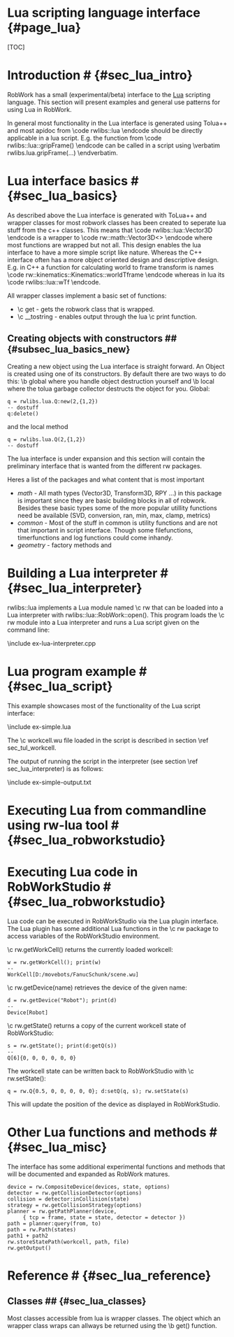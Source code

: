 Lua scripting language interface {#page_lua}
===============================

[TOC]

# Introduction # {#sec_lua_intro} 

RobWork has a small (experimental/beta) interface to the 
<a href="http://www.lua.org/">Lua</a> scripting language. This section will present examples 
and general use patterns for using Lua in RobWork.

In general most functionality in the Lua interface is generated using Tolua++ and most apidoc 
from \code rwlibs::lua \endcode should be directly applicable in a lua script. 
E.g. the function from \code rwlibs::lua::gripFrame() \endcode 
can be called in a script using \verbatim rwlibs.lua.gripFrame(...) \endverbatim.

# Lua interface basics # {#sec_lua_basics}
As described above the Lua interface is generated with ToLua++ and wrapper classes for most robwork
classes has been created to seperate lua stuff from the c++ classes. This means that 
\code rwlibs::lua::Vector3D \endcode is
a wrapper to \code rw::math::Vector3D<> \endcode where most functions are wrapped but not all. This
design enables the lua interface to have a more simple script like nature. Whereas the C++ interface 
often has a more object oriented design and descriptive design. E.g. in C++ a function for calculating 
world to frame transform is names \code rw::kinematics::Kinematics::worldTframe \endcode whereas in lua
its \code rwlibs::lua::wTf \endcode.

All wrapper classes implement a basic set of functions:
- \c get - gets the robwork class that is wrapped.
- \c __tostring - enables output through the lua \c print function.

## Creating objects with constructors ## {#subsec_lua_basics_new}
Creating a new object using the Lua interface is straight forward. An Object is created using one
of its constructors. By default there are two ways to do this: \b global where you handle object destruction 
yourself and \b local where the tolua garbage collector destructs the object for you.
Global:
~~~~~~{.lua}
q = rwlibs.lua.Q:new(2,{1,2})
-- dostuff
q:delete() 
~~~~~~

and the local method

~~~~~~{.lua}
q = rwlibs.lua.Q(2,{1,2})
-- dostuff
~~~~~~

The lua interface is under expansion and this section will contain the preliminary interface
that is wanted from the different rw packages.

Heres a list of the packages and what content that is most important

- *math* - All math types (Vector3D, Transform3D, RPY ...) in this package is
important since they are basic building blocks in all of robwork. Besides these basic types
some of the more popular utillity functions need be available (SVD, conversion, ran, min, max, clamp, metrics)
- *common* - Most of the stuff in common is utility functions and are not that important
in script interface. Though some filefunctions, timerfunctions and log functions could come inhandy.
- *geometry* - factory methods and


# Building a Lua interpreter # {#sec_lua_interpreter}

rwlibs::lua implements a Lua module named \c rw that can be loaded
into a Lua interpreter with rwlibs::lua::RobWork::open(). This program
loads the \c rw module into a Lua interpreter and runs a Lua script
given on the command line:

\include ex-lua-interpreter.cpp

# Lua program example # {#sec_lua_script}

This example showcases most of the functionality of the Lua script
interface:

\include ex-simple.lua

The \c workcell.wu file loaded in the script is described in section
\ref sec_tul_workcell.

The output of running the script in the interpreter (see section \ref
sec_lua_interpreter) is as follows:

\include ex-simple-output.txt

# Executing Lua from commandline using rw-lua tool # {#sec_lua_robworkstudio}

# Executing Lua code in RobWorkStudio # {#sec_lua_robworkstudio}

Lua code can be executed in RobWorkStudio via the Lua plugin
interface. The Lua plugin has some additional Lua functions in the \c
rw package to access variables of the RobWorkStudio environment.

\c rw.getWorkCell() returns the currently loaded workcell:


	w = rw.getWorkCell(); print(w)
	--
	WorkCell[D:/movebots/FanucSchunk/scene.wu]

\c rw.getDevice(name) retrieves the device of the given name:

	d = rw.getDevice("Robot"); print(d)
	--
	Device[Robot]

\c rw.getState() returns a copy of the current workcell state of
RobWorkStudio:

	s = rw.getState(); print(d:getQ(s))
	--
	Q[6]{0, 0, 0, 0, 0, 0}

The workcell state can be written back to RobWorkStudio with \c
rw.setState():

	q = rw.Q{0.5, 0, 0, 0, 0, 0}; d:setQ(q, s); rw.setState(s)

This will update the position of the device as displayed in
RobWorkStudio.

# Other Lua functions and methods # {#sec_lua_misc}

The interface has some additional experimental functions and methods
that will be documented and expanded as RobWork matures.

	device = rw.CompositeDevice(devices, state, options)
	detector = rw.getCollisionDetector(options)
	collision = detector:inCollision(state)
	strategy = rw.getCollisionStrategy(options)
	planner = rw.getPathPlanner(device,
	     { tcp = frame, state = state, detector = detector })
	path = planner:query(from, to)
	path = rw.Path(states)
	path1 + path2
	rw.storeStatePath(workcell, path, file)
	rw.getOutput()

# Reference # {#sec_lua_reference}

## Classes ## {#sec_lua_classes}
Most classes accessible from lua is wrapper classes. The object which an
wrapper class wraps can allways be returned using the \b get() function.
